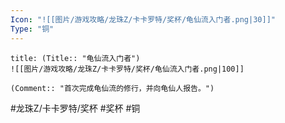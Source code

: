 ```yaml
---
Icon: "![[图片/游戏攻略/龙珠Z/卡卡罗特/奖杯/龟仙流入门者.png|30]]"
Type: "铜"
---
```

```ad-common-bronze-trophy
title: (Title:: "龟仙流入门者")
![[图片/游戏攻略/龙珠Z/卡卡罗特/奖杯/龟仙流入门者.png|100]]

(Comment:: "首次完成龟仙流的修行，并向龟仙人报告。")
```

#龙珠Z/卡卡罗特/奖杯 #奖杯 #铜
